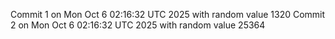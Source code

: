 Commit 1 on Mon Oct  6 02:16:32 UTC 2025 with random value 1320
Commit 2 on Mon Oct  6 02:16:32 UTC 2025 with random value 25364
